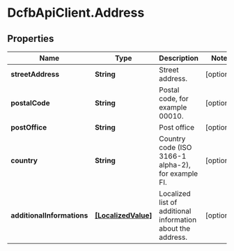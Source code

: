# DcfbApiClient.Address

## Properties
Name | Type | Description | Notes
------------ | ------------- | ------------- | -------------
**streetAddress** | **String** | Street address. | [optional] 
**postalCode** | **String** | Postal code, for example 00010. | [optional] 
**postOffice** | **String** | Post office | [optional] 
**country** | **String** | Country code (ISO 3166-1 alpha-2), for example FI. | [optional] 
**additionalInformations** | [**[LocalizedValue]**](LocalizedValue.md) | Localized list of additional information about the address. | [optional] 


